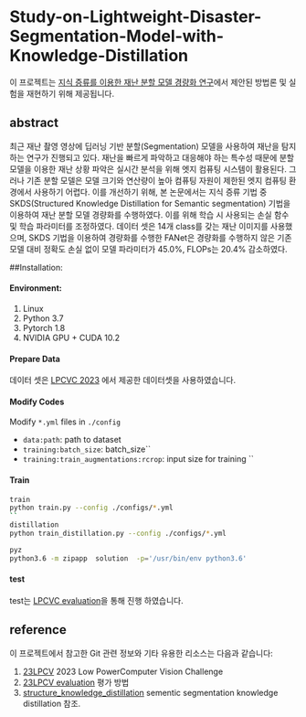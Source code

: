# Study-on-Lightweight-Disaster-Segmentation-Model-with-Knowledge-Distillation


이 프로젝트는 [지식 증류를 이용한 재난 분할 모델 경량화 연구](https://www.dbpia.co.kr/journal/articleDetail?nodeId=NODE11705538)에서 제안된 방법론 및 실험을 재현하기 위해 제공됩니다.

## abstract

최근 재난 촬영 영상에 딥러닝 기반 분할(Segmentation) 모델을 사용하여 재난을 탐지하는 연구가 진행되고 있다. 재난을 빠르게 파악하고 대응해야 하는 특수성 때문에 분할 모델을 이용한 재난 상황 파악은 실시간 분석을 위해 엣지 컴퓨팅 시스템이 활용된다. 그러나 기존 분할 모델은 모델 크기와 연산량이 높아 컴퓨팅 자원이 제한된 엣지 컴퓨팅 환경에서 사용하기 어렵다. 이를 개선하기 위해, 본 논문에서는 지식 증류 기법 중 SKDS(Structured Knowledge Distillation for Semantic segmentation) 기법을 이용하여 재난 분할 모델 경량화를 수행하였다. 이를 위해 학습 시 사용되는 손실 함수 및 학습 파라미터를 조정하였다. 데이터 셋은 14개 class를 갖는 재난 이미지를 사용했으며, SKDS 기법을 이용하여 경량화를 수행한 FANet은 경량화를 수행하지 않은 기존 모델 대비 정확도 손실 없이 모델 파라미터가 45.0%, FLOPs는 20.4% 감소하였다. 

##Installation:

#### Environment:
1. Linux
2. Python 3.7 
3. Pytorch 1.8
4. NVIDIA GPU + CUDA 10.2 

#### Prepare Data
데이터 셋은 [LPCVC 2023](https://lpcv.ai/competitions/2023) 에서 제공한 데이터셋을 사용하였습니다.


#### Modify Codes
Modify `*.yml` files in `./config`
* `data:path`: path to dataset 
* `training:batch_size`: batch_size``
* `training:train_augmentations:rcrop`: input size for training
``

#### Train

```bash
train
python train.py --config ./configs/*.yml
``
distillation
python train_distillation.py --config ./configs/*.yml

pyz
python3.6 -m zipapp  solution  -p='/usr/bin/env python3.6'

```


#### test
test는 [LPCVC evaluation](https://github.com/lpcvai/23LPCVC_Segmentation_Track-Sample_Solution)을 통해 진행 하였습니다.

## reference
이 프로젝트에서 참고한 Git 관련 정보와 기타 유용한 리소스는 다음과 같습니다:
1. [23LPCV](https://lpcv.ai/competitions/2023) 2023 Low PowerComputer Vision Challenge
2. [23LPCV evaluation](https://github.com/lpcvai/23LPCVC_Segmentation_Track-Sample_Solution)  평가 방법
3. [structure_knowledge_distillation](https://github.com/irfanICMLL/structure_knowledge_distillation) sementic segmentation knowledge distillation 참조.
